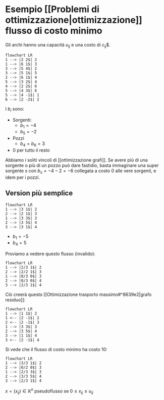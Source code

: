 # Esempio [[Problemi di ottimizzazione|ottimizzazione]] flusso di costo minimo

Gli archi hanno una capacità $u_{ij}$ e una costo di $c_{ij}$$.

```mermaid
flowchart LR
1 --> |2 2$| 2
1 --> |6 1$| 3
3 --> |5 4$| 2
3 --> |5 1$| 5
2 --> |6 1$| 4
5 --> |3 2$| 4
4 --> |2 2$| 6
5 --> |4 3$| 6
5 --> |4 -1$| 1
6 --> |2 -2$| 2
```

I $b_i$ sono:
- Sorgenti:
	- $b_1=-4$
	- $b_5=-2$
- Pozzi
	- $b_4=b_6=3$
- $0$ per tutto il resto

Abbiamo i soliti vincoli di [[ottimizzazione grafi]]. Se avere più di una sorgente o più di un pozzo può dare fastidio, basta immaginare una super sorgente $s$ con $b_s=-4-2=-6$ collegata a costo 0 alle vere sorgenti, e idem per i pozzi.

## Version più semplice

```mermaid
flowchart LR
1 --> |3 1$| 2
2 --> |2 1$| 3
1 --> |3 3$| 3
2 --> |3 5$| 4
3 --> |3 1$| 4
```

- $b_1=-5$
- $b_4=5$

Proviamo a vedere questo flusso (invalido):

```mermaid
flowchart LR
1 --> |2/3 1$| 2
2 --> |2/2 1$| 3
1 --> |0/3 0$| 3
2 --> |0/3 0$| 4
3 --> |2/3 1$| 4
```

Ciò creerà questo [[Ottimizzazione trasporto massimo#^8639e2|grafo residuo]]:

```mermaid
flowchart LR
1 --> |1 1$| 2
1 <-- |2 -1$| 2
2 <-- |2 -1$| 3
1 --> |3 3$| 3
2 --> |3 5$| 4
3 --> |1 1$| 4
3 <-- |2 -1$| 4
```

Si vede che il flusso di costo minimo ha costo 10:

```mermaid
flowchart LR
1 --> |3/3 1$| 2
2 --> |0/2 0$| 3
1 --> |2/3 3$| 3
2 --> |3/3 5$| 4
3 --> |2/3 1$| 4
```


$x=(x_{ij})∈ℝ^n$ pseudoflusso se $0≤x_{ij}≤u_{ij}$